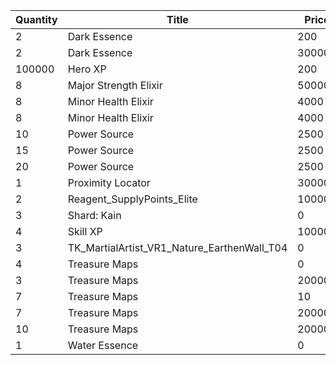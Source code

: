 | Quantity | Title | Price | Currency |  Dev Name |
| -------- | ----- | ----- | -------- |  -------- |
| 2 | Dark Essence | 200 | Gems | Marketplace.L12.Page03.Reagent.26 |
| 2 | Dark Essence | 300000 | Gold | Marketplace.L17.Page03.Shard.24 |
| 100000 | Hero XP | 200 | Gold | Marketplace.L02.Page03.XP.03 |
| 8 | Major Strength Elixir | 50000 | Gold | Marketplace.L09.Page03.MajorElixir.12 |
| 8 | Minor Health Elixir | 4000 | Gold | Marketplace.L04.Page03.MinorElixir.10 |
| 8 | Minor Health Elixir | 4000 | Gold | Marketplace.L14.Page03.ElixirAll.12 |
| 10 | Power Source | 2500 | Gold | Marketplace.L05.Page03.PowerSource.03 |
| 15 | Power Source | 2500 | Gold | Marketplace.L10.Page03.PowerSource.06 |
| 20 | Power Source | 2500 | Gold | Marketplace.L15.Page03.PowerSource.09 |
| 1 | Proximity Locator | 300000 | Gold | Marketplace.L18.Page03.Hero.09 |
| 2 | Reagent_SupplyPoints_Elite | 100000 | Gold | Marketplace.L06.Page03.Token.21 |
| 3 | Shard: Kain | 0 | Gold | Marketplace.L01.Page3.VIP5.FreeBonus.83 |
| 4 | Skill XP | 10000 | Gold | Marketplace.L13.Page03.MapsMisc.32 |
| 3 | TK_MartialArtist_VR1_Nature_EarthenWall_T04 | 0 | Gold | Marketplace.L20.Page03.Free.122 |
| 4 | Treasure Maps | 0 | Gold | Marketplace.L01.Page03.Free.21 |
| 3 | Treasure Maps | 20000 | Gold | Marketplace.L03.Page03.MapFragments.03 |
| 7 | Treasure Maps | 10 | Gems | Marketplace.L07.Page03.MapFragments.09 |
| 7 | Treasure Maps | 20000 | Gold | Marketplace.L11.Page03.TreasureMap.03 |
| 10 | Treasure Maps | 20000 | Gold | Marketplace.L16.Page03.TreasureMap.06 |
| 1 | Water Essence | 0 | Gold | Marketplace.L08.Page03.Free.53 |
